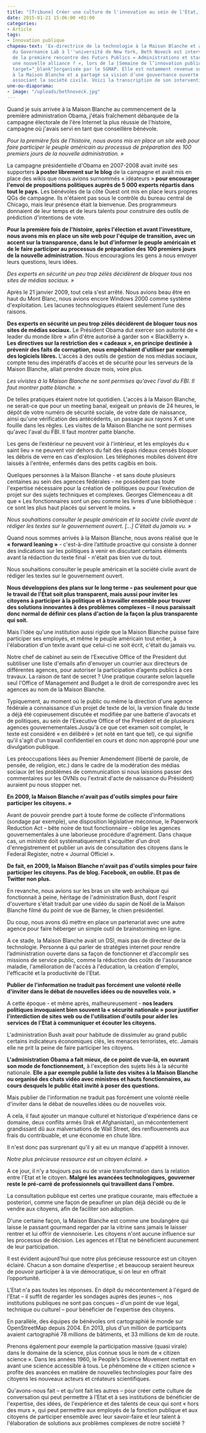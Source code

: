 ```yaml
---
title: "[Tribune] Créer une culture de l'innovation au sein de l'État, par Beth Noveck"
date: 2015-01-21 15:06:00 +01:00
categories:
- Article
tags:
- Innovation publique
chapeau-text: 'Ex-directrice de la technologie à la Maison Blanche et actuelle présidente
  du Governance Lab à l''université de New York, Beth Noveck est intervenue au cours
  de la première rencontre des Futurs Publics « Administrations et start-ups : vers
  une nouvelle alliance ? », lors de la [Semaine de l’innovation publique 2014 ](https://www.modernisation.gouv.fr/la-semaine-de-linnovation-publique/revivez-la-semaine-de-linnovation-publique-2014){:
  target="_blank"}organisée par le SGMAP. Elle est notamment revenue sur son expérience
  à la Maison Blanche et a partagé sa vision d’une gouvernance ouverte et innovante
  associant la société civile. Voici la transcription de son intervention.'
une-ou-diaporama:
- image: "/uploads/bethnoveck.jpg"
---
```


Quand je suis arrivée à la Maison Blanche au commencement de la première administration Obama, j'étais fraîchement débarquée de la campagne électorale de l'ère Internet la plus réussie de l'histoire, campagne où j'avais servi en tant que conseillère bénévole.

*Pour la première fois de l’histoire, nous avons mis en place un site web pour faire participer le peuple américain au processus de préparation des 100 premiers jours de la nouvelle administration. »*

La campagne présidentielle d'Obama en 2007-2008 avait invité ses supporters **à poster librement sur le blog** de la campagne et avait mis en place des wikis que nous avions surnommés « idéateurs » **pour encourager l'envoi de propositions politiques auprès de 5 000 experts répartis dans tout le pays.** Les bénévoles de la côte Ouest ont mis en place leurs propres QGs de campagne. Ils n'étaient pas sous le contrôle du bureau central de Chicago, mais leur présence était la bienvenue. Des programmeurs donnaient de leur temps et de leurs talents pour construire des outils de prédiction d'intentions de vote.

**Pour la première fois de l'histoire, après l'élection et avant l'investiture, nous avons mis en place un site web pour l'équipe de transition, avec un accent sur la transparence, dans le but d'informer le peuple américain et de le faire participer au processus de préparation des 100 premiers jours de la nouvelle administration.** Nous encouragions les gens à nous envoyer leurs questions, leurs idées.

*Des experts en sécurité un peu trop zélés décidèrent de bloquer tous nos sites de médias sociaux. »*

Après le 21 janvier 2009, tout cela s'est arrêté. Nous avions beau être en haut du Mont Blanc, nous avions encore Windows 2000 comme système d'exploitation. Les lacunes technologiques étaient seulement l’une des raisons.

**Des experts en sécurité un peu trop zélés décidèrent de bloquer tous nos sites de médias sociaux.** Le Président Obama dut exercer son autorité de « leader du monde libre » afin d'être autorisé à garder son « BlackBerry ». **Les directives sur la restriction des « cadeaux », en principe destinée à prévenir des faits de corruption, nous empêchaient d'utiliser par exemple des logiciels libres.** L'accès à des outils de gestion de nos médias sociaux, compte tenu des impératifs d'accès et de sécurité pour les serveurs de la Maison Blanche, allait prendre douze mois, voire plus.

*Les vivistes à la Maison Blanche ne sont permises qu'avec l'aval du FBI. Il faut montrer patte blanche. »*

De telles pratiques étaient notre lot quotidien. L'accès à la Maison Blanche, ne serait-ce que pour un meeting banal, exigeait un préavis de 24 heures, le dépôt de votre numéro de sécurité sociale, de votre date de naissance, ainsi qu'une vérification des antécédents, un passage aux rayons X et une fouille dans les règles. Les visites de la Maison Blanche ne sont permises qu'avec l'aval du FBI. Il faut montrer patte blanche.

Les gens de l’extérieur ne peuvent voir à l'intérieur, et les employés du « saint lieu » ne peuvent voir dehors du fait des épais rideaux censés bloquer les débris de verre en cas d'explosion. Les téléphones mobiles doivent être laissés à l'entrée, enfermés dans des petits cagibis en bois.

Quelques personnes à la Maison Blanche - et sans doute plusieurs centaines au sein des agences fédérales - ne possèdent pas toute l'expertise nécessaire pour la création de politiques ou pour l’exécution de projet sur des sujets techniques et complexes. Georges Clémenceau a dit que « Les fonctionnaires sont un peu comme les livres d'une bibliothèque : ce sont les plus haut placés qui servent le moins. » 
 
*Nous souhaitions consulter le peuple américain et la société civile avant de rédiger les textes sur le gouvernement ouvert. […] C’était du jamais vu. »*

Quand nous sommes arrivés à la Maison Blanche, nous avons réalisé que le **« forward leaning »** - c'est-à-dire l’attitude proactive qui consiste à donner des indications sur les politiques à venir en discutant certains éléments avant la rédaction du texte final - n'était pas bien vue du tout.

Nous souhaitions consulter le peuple américain et la société civile avant de rédiger les textes sur le gouvernement ouvert.

**Nous développions des plans sur le long terme – pas seulement pour que le travail de l'Etat soit plus transparent, mais aussi pour inviter les citoyens à participer à la politique et à travailler ensemble pour trouver des solutions innovantes à des problèmes complexes – il nous paraissait donc normal de définir ces plans d'action de la façon la plus transparente qui soit.**

Mais l'idée qu'une institution aussi rigide que la Maison Blanche puisse faire participer ses employés, et même le peuple américain tout entier, à l'élaboration d'un texte avant que celui-ci ne soit écrit, c'était du jamais vu.

Notre chef de cabinet au sein de l’Executive Office of the President dut subtiliser une liste d'emails afin d'envoyer un courrier aux directeurs de différentes agences, pour autoriser la participation d’agents publics à ces travaux. La raison de tant de secret ? Une pratique courante selon laquelle seul l'Office of Management and Budget a le droit de correspondre avec les agences au nom de la Maison Blanche.

Typiquement, au moment où le public ou même la direction d'une agence fédérale a connaissance d'un projet de texte de loi, la version finale du texte a déjà été copieusement discutée et modifiée par une batterie d'avocats et de politiques, au sein de l’Executive Office of the President et de plusieurs agences gouvernementales.Jusqu'à ce que cet examen soit complet, le texte est considéré « en délibéré » (et noté en tant que tel), ce qui signifie qu'il s'agit d'un travail confidentiel en cours et donc non approprié pour une divulgation publique.
 

Les préoccupations liées au Premier Amendement (liberté de parole, de pensée, de religion, etc.) dans le cadre de la modération des médias sociaux (et les problèmes de communication si nous laissions passer des commentaires sur les OVNIs ou l'extrait d'acte de naissance du Président) auraient pu nous stopper net.
 
**En 2009, la Maison Blanche n'avait pas d'outils simples pour faire participer les citoyens. »**

Avant de pouvoir prendre part à toute forme de collecte d'informations (sondage par exemple), une disposition législative méconnue, le Paperwork Reduction Act – bête noire de tout fonctionnaire –  oblige les agences gouvernementales à une laborieuse procédure d'agrément. Dans chaque cas, un ministre doit systématiquement s'acquitter d'un droit d'enregistrement et publier un avis de consultation des citoyens dans le Federal Register, notre « Journal Officiel ».

**De fait, en 2009, la Maison Blanche n'avait pas d'outils simples pour faire participer les citoyens.  Pas de blog. Facebook, on oublie. Et pas de Twitter non plus.**

En revanche, nous avions sur les bras un site web archaïque qui fonctionnait à peine, héritage de l'administration Bush, dont l'esprit d'ouverture s'était traduit par une vidéo du sapin de Noël de la Maison Blanche filmé du point de vue de Barney, le chien présidentiel.

Du coup, nous avons dû mettre en place un partenariat avec une autre agence pour faire héberger un simple outil de brainstorming en ligne.

A ce stade, la Maison Blanche avait un DSI, mais pas de directeur de la technologie. Personne à qui parler de stratégies internet pour rendre l’administration ouverte dans sa façon de fonctionner et d’accomplir ses missions de service public, comme la réduction des coûts de l'assurance maladie, l'amélioration de l'accès à l'éducation, la création d'emploi, l'efficacité et la productivité de l'Etat.

**Publier de l'information ne traduit pas forcément une volonté réelle d'inviter dans le débat de nouvelles idées ou de nouvelles voix. »**

A cette époque - et même après, malheureusement - **nos leaders politiques invoquaient bien souvent la « sécurité nationale » pour justifier l'interdiction de sites web ou de l'utilisation d'outils pour aider les services de l'Etat à communiquer et écouter les citoyens.**

L'administration Bush avait pour habitude de dissimuler au grand public certains indicateurs économiques clés, les menaces terroristes, etc. Jamais elle ne prit la peine de faire participer les citoyens.

**L'administration Obama a fait mieux, de ce point de vue-là, en ouvrant son mode de fonctionnement,** à l'exception des sujets liés à la sécurité nationale. **Elle a par exemple publié la liste des visites à la Maison Blanche ou organisé des chats vidéo avec ministres et hauts fonctionnaires, au cours desquels le public était invité à poser des questions.**

Mais publier de l'information ne traduit pas forcément une volonté réelle d'inviter dans le débat de nouvelles idées ou de nouvelles voix.

A cela, il faut ajouter un manque culturel et historique d'expérience dans ce domaine, deux conflits armés (Irak et Afghanistan), un mécontentement grandissant dû aux malversations de Wall Street, des renflouements aux frais du contribuable, et une économie en chute libre.

Il n'est donc pas surprenant qu'il y ait eu un manque d'appétit à innover.

*Notre plus précieuse ressource est un citoyen éclairé. »*

A ce jour, il n'y a toujours pas eu de vraie transformation dans la relation entre l'Etat et le citoyen. **Malgré les avancées technologiques, gouverner reste le pré-carré de professionnels qui travaillent dans l'ombre.**

La consultation publique est certes une pratique courante, mais effectuée a posteriori, comme une façon de peaufiner un plan déjà décidé ou de le vendre aux citoyens, afin de faciliter son adoption.

D'une certaine façon, la Maison Blanche est comme une boulangère qui laisse le passant gourmand regarder par la vitrine sans jamais le laisser rentrer et lui offrir de viennoiserie. Les citoyens n'ont aucune influence sur les processus de décision. Les agences et l'Etat ne bénéficient aucunement de leur participation.

Il est évident aujourd'hui que notre plus précieuse ressource est un citoyen éclairé. Chacun a son domaine d’expertise ; et beaucoup seraient heureux de pouvoir participer à la vie démocratique, si on leur en offrait l’opportunité.

L'Etat n'a pas toutes les réponses. En dépit du mécontentement à l'égard de l'Etat – il suffit de regarder les sondages auprès des jeunes –, nos institutions publiques ne sont pas conçues – d'un point de vue légal, technique ou culturel – pour bénéficier de l'expertise des citoyens.

En parallèle, des équipes de bénévoles ont cartographié le monde sur OpenStreetMap depuis 2004.  En 2013, plus d'un million de participants avaient cartographié 78 millions de bâtiments, et 33 millions de km de route.

Prenons également pour exemple la participation massive (quasi virale) dans le domaine de la science, plus connue sous le nom de « citizen science ». Dans les années 1960, le People’s Science Movement mettait en avant une science accessible à tous. Le phénomène de « citizen science » profite des avancées en matière de nouvelles technologies pour faire des citoyens les nouveaux acteurs et créateurs scientifiques.

Qu'avons-nous fait – et qu'ont fait les autres – pour créer cette culture de conversation qui peut permettre à l'Etat et à ses institutions de bénéficier de l'expertise, des idées, de l'expérience et des talents de ceux qui sont « hors des murs », qui peut permettre aux employés de la fonction publique et aux citoyens de participer ensemble avec leur savoir-faire et leur talent à l'élaboration de solutions aux problèmes complexes de notre société ?
